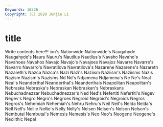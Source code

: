 ```yaml
---
Keywords: 16526
Copyright: (C) 2020 Junjie Li
---
```


# title

Write contents here!!!
ion's 
Nationwide 
Nationwide's 
Naugahyde 
Naugahyde's 
Nauru 
Nauru's
Nautilus 
Nautilus's 
Navaho 
Navaho's 
Navahoes 
Navahos 
Navajo 
Navajo's 
Navajoes 
Navajos
Navarre 
Navarre's 
Navarro 
Navarro's 
Navratilova 
Navratilova's 
Nazarene 
Nazarene's 
Nazareth 
Nazareth's
Nazca 
Nazca's 
Nazi 
Nazi's 
Naziism 
Naziism's 
Naziisms 
Nazis 
Nazism 
Nazism's
Nazisms 
Nd 
Nd's 
Ndjamena 
Ndjamena's 
Ne 
Ne's 
Neal 
Neal's 
Neanderthal
Neanderthal's 
Neanderthals 
Neapolitan 
Neapolitan's 
Nebraska 
Nebraska's 
Nebraskan 
Nebraskan's 
Nebraskans 
Nebuchadnezzar
Nebuchadnezzar's 
Ned 
Ned's 
Nefertiti 
Nefertiti's 
Negev 
Negev's 
Negro 
Negro's 
Negroes
Negroid 
Negroid's 
Negroids 
Negros 
Negros's 
Nehemiah 
Nehemiah's 
Nehru 
Nehru's 
Neil
Neil's 
Nelda 
Nelda's 
Nell 
Nell's 
Nellie 
Nellie's 
Nelly 
Nelly's 
Nelsen
Nelsen's 
Nelson 
Nelson's 
Nembutal 
Nembutal's 
Nemesis 
Nemesis's 
Neo 
Neo's 
Neogene
Neogene's 
Neolithic 
Nepal 
